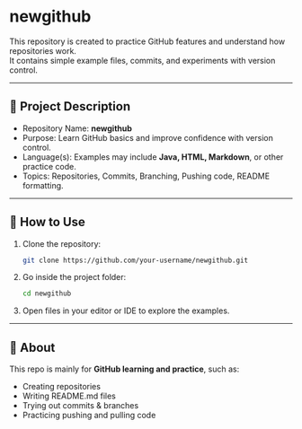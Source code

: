 # newgithub

This repository is created to practice GitHub features and understand how repositories work.  
It contains simple example files, commits, and experiments with version control.

---

## 📝 Project Description
- Repository Name: **newgithub**  
- Purpose: Learn GitHub basics and improve confidence with version control.  
- Language(s): Examples may include **Java, HTML, Markdown**, or other practice code.  
- Topics: Repositories, Commits, Branching, Pushing code, README formatting.  

---

## 🚀 How to Use
1. Clone the repository:
   ```bash
   git clone https://github.com/your-username/newgithub.git
   ```
2. Go inside the project folder:
   ```bash
   cd newgithub
   ```
3. Open files in your editor or IDE to explore the examples.  

---

## 📌 About
This repo is mainly for **GitHub learning and practice**, such as:  
- Creating repositories  
- Writing README.md files  
- Trying out commits & branches  
- Practicing pushing and pulling code
